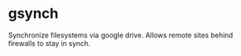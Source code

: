 # gsynch
Synchronize filesystems via google drive. Allows remote sites behind firewalls to stay in synch.
